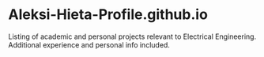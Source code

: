 # Aleksi-Hieta-Profile.github.io
Listing of academic and personal projects relevant to Electrical Engineering. Additional experience and personal info included.
